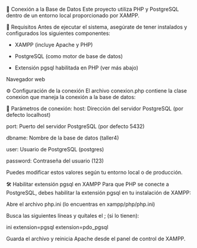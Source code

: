 🔌 Conexión a la Base de Datos
Este proyecto utiliza PHP y PostgreSQL dentro de un entorno local proporcionado por XAMPP.

🧩 Requisitos
Antes de ejecutar el sistema, asegúrate de tener instalados y configurados los siguientes componentes:

* XAMPP (incluye Apache y PHP)

* PostgreSQL (como motor de base de datos)

* Extensión pgsql habilitada en PHP (ver más abajo)

Navegador web

⚙️ Configuración de la conexión
El archivo conexion.php contiene la clase conexion que maneja la conexión a la base de datos:


📌 Parámetros de conexión:
host: Dirección del servidor PostgreSQL (por defecto localhost)

port: Puerto del servidor PostgreSQL (por defecto 5432)

dbname: Nombre de la base de datos (taller4)

user: Usuario de PostgreSQL (postgres)

password: Contraseña del usuario (123)

Puedes modificar estos valores según tu entorno local o de producción.

🛠️ Habilitar extensión pgsql en XAMPP
Para que PHP se conecte a PostgreSQL, debes habilitar la extensión pgsql en tu instalación de XAMPP:

Abre el archivo php.ini (lo encuentras en xampp/php/php.ini)

Busca las siguientes líneas y quítales el ; (si lo tienen):

ini
extension=pgsql
extension=pdo_pgsql

Guarda el archivo y reinicia Apache desde el panel de control de XAMPP.
